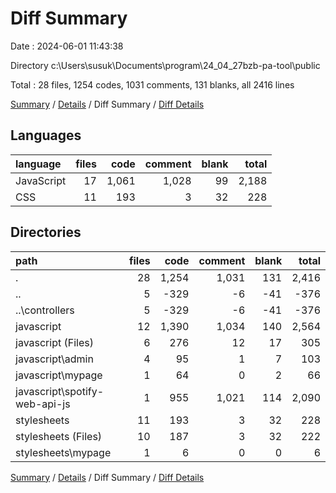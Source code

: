 # Diff Summary

Date : 2024-06-01 11:43:38

Directory c:\\Users\\susuk\\Documents\\program\\24_04_27bzb-pa-tool\\public

Total : 28 files,  1254 codes, 1031 comments, 131 blanks, all 2416 lines

[Summary](results.md) / [Details](details.md) / Diff Summary / [Diff Details](diff-details.md)

## Languages
| language | files | code | comment | blank | total |
| :--- | ---: | ---: | ---: | ---: | ---: |
| JavaScript | 17 | 1,061 | 1,028 | 99 | 2,188 |
| CSS | 11 | 193 | 3 | 32 | 228 |

## Directories
| path | files | code | comment | blank | total |
| :--- | ---: | ---: | ---: | ---: | ---: |
| . | 28 | 1,254 | 1,031 | 131 | 2,416 |
| .. | 5 | -329 | -6 | -41 | -376 |
| ..\\controllers | 5 | -329 | -6 | -41 | -376 |
| javascript | 12 | 1,390 | 1,034 | 140 | 2,564 |
| javascript (Files) | 6 | 276 | 12 | 17 | 305 |
| javascript\\admin | 4 | 95 | 1 | 7 | 103 |
| javascript\\mypage | 1 | 64 | 0 | 2 | 66 |
| javascript\\spotify-web-api-js | 1 | 955 | 1,021 | 114 | 2,090 |
| stylesheets | 11 | 193 | 3 | 32 | 228 |
| stylesheets (Files) | 10 | 187 | 3 | 32 | 222 |
| stylesheets\\mypage | 1 | 6 | 0 | 0 | 6 |

[Summary](results.md) / [Details](details.md) / Diff Summary / [Diff Details](diff-details.md)